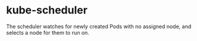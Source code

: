 # kube-scheduler

The scheduler watches for newly created Pods with no assigned node, and selects
a node for them to run on.